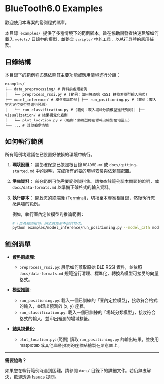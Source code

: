 # BlueTooth6.0 Examples

歡迎使用本專案的範例程式碼庫。

本目錄 (`examples/`) 提供了多種情境下的範例腳本，旨在協助開發者快速理解如何載入 `models/` 目錄中的模型，並整合 `scripts/` 中的工具，以執行具體的應用任務。

## 目錄結構

本目錄下的範例程式碼依照其主要功能或應用情境進行分類：
```
examples/
├── data_preprocessing/ # 資料前處理範例
│   └── preprocess_rssi.py # (範例：如何將原始 RSSI 轉換為模型輸入格式)
├── model_inference/ # 模型推論範例│ ├── run_positioning.py # (範例：載入室內定位模型並進行預測)
│   └── run_classification.py # (範例：載入場域分類模型進行預測)│ ├── visualization/ # 結果視覺化範例
│   └── plot_location.py # (範例：將模型的座標輸出繪製在地圖上)
└── ... # 其他範例情境
```
## 如何執行範例

所有範例均建議在已設置好依賴的環境中執行。

1.  **環境設置**：
    請先確保您已依照根目錄 `README.md` 或 `docs/getting-started.md` 中的說明，完成所有必要的環境安裝與依賴庫配置。

2.  **準備資料**：
    部分範例可能需要範例資料集。請檢查該範例腳本開頭的說明，或 `docs/data-formats.md` 以準備正確格式的輸入資料。

3.  **執行腳本**：
    開啟您的終端機 (Terminal)，切換至本專案根目錄，然後執行您感興趣的範例。

    例如，執行室內定位模型的推論範例：
    ```bash
    # (此為範例指令，請依實際腳本設計修改)
    python examples/model_inference/run_positioning.py --model_path models/indoor-positioning/model_v1.h5 --input_data path/to/your/data.csv
    ```

## 範例清單

* **[資料前處理](./data_preprocessing/)**:
    * `preprocess_rssi.py`: 展示如何讀取原始 BLE RSSI 資料，並依照 `docs/data-formats.md` 規範進行清理、標準化，轉換為模型可接受的向量格式。

* **[模型推論](./model_inference/)**:
    * `run_positioning.py`: 載入一個已訓練的「室內定位模型」，接收符合格式的輸入，並印出預測的 (x, y) 座標。
    * `run_classification.py`: 載入一個已訓練的「場域分類模型」，接收符合格式的輸入，並印出預測的場域標籤。

* **[結果視覺化](./visualization/)**:
    * `plot_location.py`: (範例) 讀取 `run_positioning.py` 的輸出結果，並使用 matplotlib 或其他庫將預測的座標點繪製在示意圖上。

---

**需要協助？**

如果您在執行範例時遇到困難，請參閱 `docs/` 目錄下的詳細文件。若仍無法解決，歡迎透過 [Issues](https://github.com/[Your-Organization]/[Your-Repo]/issues) 提問。
